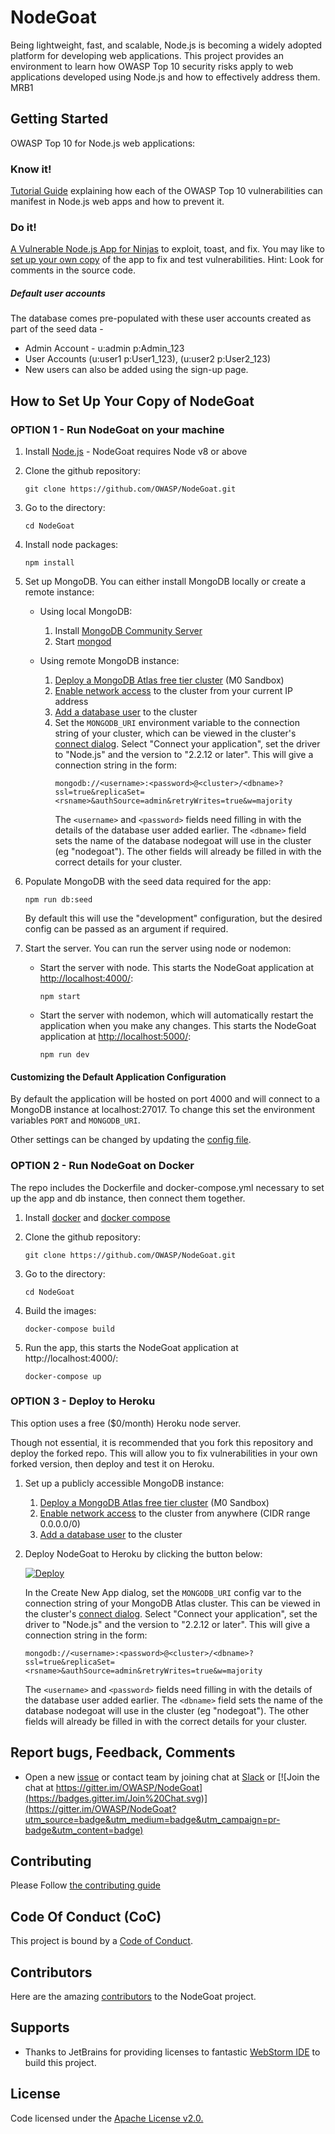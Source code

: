 # NodeGoat

Being lightweight, fast, and scalable, Node.js is becoming a widely adopted platform for developing web applications. This project provides an environment to learn how OWASP Top 10 security risks apply to web applications developed using Node.js and how to effectively address them. MRB1

## Getting Started
OWASP Top 10 for Node.js web applications:

### Know it!
[Tutorial Guide](http://nodegoat.herokuapp.com/tutorial) explaining how each of the OWASP Top 10 vulnerabilities can manifest in Node.js web apps and how to prevent it.

### Do it!
[A Vulnerable Node.js App for Ninjas](http://nodegoat.herokuapp.com/) to exploit, toast, and fix. You may like to [set up your own copy](#how-to-set-up-your-copy-of-nodegoat) of the app to fix and test vulnerabilities. Hint: Look for comments in the source code.
##### Default user accounts
The database comes pre-populated with these user accounts created as part of the seed data -
* Admin Account - u:admin p:Admin_123
* User Accounts (u:user1 p:User1_123), (u:user2 p:User2_123)
* New users can also be added using the sign-up page.

## How to Set Up Your Copy of NodeGoat

### OPTION 1 - Run NodeGoat on your machine

1) Install [Node.js](http://nodejs.org/) - NodeGoat requires Node v8 or above

2) Clone the github repository:
   ```
   git clone https://github.com/OWASP/NodeGoat.git
   ```

3) Go to the directory:
   ```
   cd NodeGoat
   ```

4) Install node packages:
   ```
   npm install
   ```

5) Set up MongoDB. You can either install MongoDB locally or create a remote instance:

   * Using local MongoDB:
     1) Install [MongoDB Community Server](https://docs.mongodb.com/manual/administration/install-community/)
     2) Start [mongod](http://docs.mongodb.org/manual/reference/program/mongod/#bin.mongod)

   * Using remote MongoDB instance:
     1) [Deploy a MongoDB Atlas free tier cluster](https://docs.atlas.mongodb.com/tutorial/deploy-free-tier-cluster/) (M0 Sandbox)
     2) [Enable network access](https://docs.atlas.mongodb.com/security/add-ip-address-to-list/) to the cluster from your current IP address
     3) [Add a database user](https://docs.atlas.mongodb.com/tutorial/create-mongodb-user-for-cluster/) to the cluster
     4) Set the `MONGODB_URI` environment variable to the connection string of your cluster, which can be viewed in the cluster's
        [connect dialog](https://docs.atlas.mongodb.com/tutorial/connect-to-your-cluster/#connect-to-your-atlas-cluster). Select "Connect your application",
        set the driver to "Node.js" and the version to "2.2.12 or later". This will give a connection string in the form:
        ```
        mongodb://<username>:<password>@<cluster>/<dbname>?ssl=true&replicaSet=<rsname>&authSource=admin&retryWrites=true&w=majority
        ```
        The `<username>` and `<password>` fields need filling in with the details of the database user added earlier. The `<dbname>` field sets the name of the
        database nodegoat will use in the cluster (eg "nodegoat"). The other fields will already be filled in with the correct details for your cluster.

6) Populate MongoDB with the seed data required for the app:
   ```
   npm run db:seed
   ```
   By default this will use the "development" configuration, but the desired config can be passed as an argument if required.

7) Start the server. You can run the server using node or nodemon:
   * Start the server with node. This starts the NodeGoat application at [http://localhost:4000/](http://localhost:4000/):
     ```
     npm start
     ```
   * Start the server with nodemon, which will automatically restart the application when you make any changes. This starts the NodeGoat application at [http://localhost:5000/](http://localhost:5000/):
     ```
     npm run dev
     ```

#### Customizing the Default Application Configuration
By default the application will be hosted on port 4000 and will connect to a MongoDB instance at localhost:27017. To change this set the environment variables `PORT` and `MONGODB_URI`.

Other settings can be changed by updating the [config file](https://github.com/OWASP/NodeGoat/blob/master/config/env/all.js).


### OPTION 2 - Run NodeGoat on Docker

The repo includes the Dockerfile and docker-compose.yml necessary to set up the app and db instance, then connect them together.

1) Install [docker](https://docs.docker.com/installation/) and [docker compose](https://docs.docker.com/compose/install/) 

2) Clone the github repository:
   ```
   git clone https://github.com/OWASP/NodeGoat.git
   ```

3) Go to the directory:
   ```
   cd NodeGoat
   ```

4) Build the images:
   ```
   docker-compose build
   ```

5) Run the app, this starts the NodeGoat application at http://localhost:4000/:
   ```
   docker-compose up
   ```


### OPTION 3 - Deploy to Heroku

This option uses a free ($0/month) Heroku node server.

Though not essential, it is recommended that you fork this repository and deploy the forked repo.
This will allow you to fix vulnerabilities in your own forked version, then deploy and test it on Heroku.

1) Set up a publicly accessible MongoDB instance:
   1) [Deploy a MongoDB Atlas free tier cluster](https://docs.atlas.mongodb.com/tutorial/deploy-free-tier-cluster/) (M0 Sandbox)
   2) [Enable network access](https://docs.atlas.mongodb.com/security/ip-access-list/#add-ip-access-list-entries) to the cluster from anywhere (CIDR range 0.0.0.0/0)
   3) [Add a database user](https://docs.atlas.mongodb.com/tutorial/create-mongodb-user-for-cluster/) to the cluster

2) Deploy NodeGoat to Heroku by clicking the button below:

   [![Deploy](https://www.herokucdn.com/deploy/button.png)](https://heroku.com/deploy)

   In the Create New App dialog, set the `MONGODB_URI` config var to the connection string of your MongoDB Atlas cluster.
   This can be viewed in the cluster's [connect dialog](https://docs.atlas.mongodb.com/tutorial/connect-to-your-cluster/#connect-to-your-atlas-cluster).
   Select "Connect your application", set the driver to "Node.js" and the version to "2.2.12 or later".
   This will give a connection string in the form:
   ```
   mongodb://<username>:<password>@<cluster>/<dbname>?ssl=true&replicaSet=<rsname>&authSource=admin&retryWrites=true&w=majority
   ```
   The `<username>` and `<password>` fields need filling in with the details of the database user added earlier. The `<dbname>` field sets the name of the
   database nodegoat will use in the cluster (eg "nodegoat"). The other fields will already be filled in with the correct details for your cluster.


## Report bugs, Feedback, Comments
*  Open a new [issue](https://github.com/OWASP/NodeGoat/issues) or contact team by joining chat at [Slack](https://owasp.slack.com/messages/project-nodegoat/) or [![Join the chat at https://gitter.im/OWASP/NodeGoat](https://badges.gitter.im/Join%20Chat.svg)](https://gitter.im/OWASP/NodeGoat?utm_source=badge&utm_medium=badge&utm_campaign=pr-badge&utm_content=badge)


## Contributing

Please Follow [the contributing guide](CONTRIBUTING.md)

## Code Of Conduct (CoC)

This project is bound by a [Code of Conduct](CODE_OF_CONDUCT.md).

## Contributors
Here are the amazing [contributors](https://github.com/OWASP/NodeGoat/graphs/contributors) to the NodeGoat project.

## Supports
- Thanks to JetBrains for providing licenses to fantastic [WebStorm IDE](https://www.jetbrains.com/webstorm/) to build this project.

## License
Code licensed under the [Apache License v2.0.](http://www.apache.org/licenses/LICENSE-2.0)
